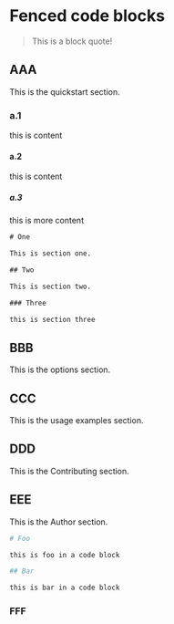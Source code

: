 # Fenced code blocks

> This is a block quote!

<!-- toc -->

## AAA
This is the quickstart section.

### a.1

this is content

#### a.2

this is content

##### a.3

this is more content


```html
# One

This is section one.

## Two

This is section two.

### Three 

this is section three
```


## BBB
This is the options section.

## CCC
This is the usage examples section.

## DDD
This is the Contributing section.

## EEE
This is the Author section.

```bash
# Foo

this is foo in a code block

## Bar

this is bar in a code block
```

### FFF